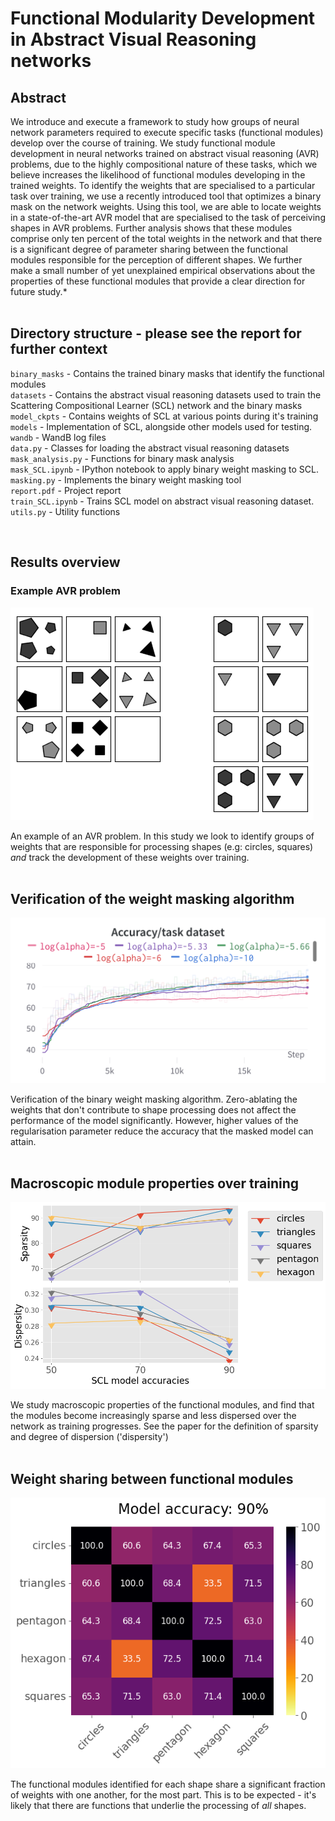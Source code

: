 # Functional Modularity Development in Abstract Visual Reasoning networks

## Abstract

We introduce and execute a framework to study how groups of neural network parameters required to execute specific
tasks (functional modules) develop over the course of training. We study functional module development in neural networks trained on
abstract visual reasoning (AVR) problems, due to the highly compositional nature of these tasks, which we believe increases the
likelihood of functional modules developing in the trained weights. To identify the weights that are specialised to a particular task over
training, we use a recently introduced tool that optimizes a binary mask on the network weights. Using this tool, we are able to locate
weights in a state-of-the-art AVR model that are specialised to the task of perceiving shapes in AVR problems. Further analysis shows that these modules comprise only ten percent of the total weights
in the network and that there is a significant degree of parameter sharing between the functional modules responsible for the
perception of different shapes. We further make a small number of yet unexplained empirical observations about the properties of these functional modules that provide a clear direction for future study.*
<br><br>


## Directory structure - please see the report for further context

`binary_masks` - Contains the trained binary masks that identify the functional modules \
`datasets` - Contains the abstract visual reasoning datasets used to train the Scattering Compositional Learner (SCL) network and the binary masks \
`model_ckpts` - Contains weights of SCL at various points during it's training
`models` - Implementation of SCL, alongside other models used for testing. \
`wandb` - WandB log files \
`data.py` - Classes for loading the abstract visual reasoning datasets \
`mask_analysis.py` - Functions for binary mask analysis \
`mask_SCL.ipynb` - IPython notebook to apply binary weight masking to SCL. \
`masking.py` - Implements the binary weight masking tool \
`report.pdf` - Project report \
`train_SCL.ipynb` - Trains SCL model on abstract visual reasoning dataset. \
`utils.py` - Utility functions 

<br>

## Results overview

### Example AVR problem

![alt text](report_plots/problem_instances/2x2_grid_originals.png)

An example of an AVR problem. In this study we look to identify groups of weights that are responsible for processing shapes (e.g: circles, squares) *and* track the development of these weights over training. <br><br>


## Verification of the weight masking algorithm
![alt text](report_plots/training_curves/SCL_90_trainingcurves_task.png)

Verification of the binary weight masking algorithm. Zero-ablating the weights that don't contribute to shape processing does not affect the performance of the model significantly. However, higher values of the regularisation parameter reduce the accuracy that the masked model can attain.
<br><br>

## Macroscopic module properties over training

![alt text](report_plots/line_plots.png)

We study macroscopic properties of the functional modules, and find that the modules become increasingly sparse and less dispersed over the network as training progresses. See the paper for the definition of sparsity and degree of dispersion ('dispersity')
<br><br>

## Weight sharing between functional modules

![alt text](report_plots/sharing_matrices/SCL_90.png)

The functional modules identified for each shape share a significant fraction of weights with one another, for the most part. This is to be expected - it's likely that there are functions that underlie the processing of *all* shapes.


